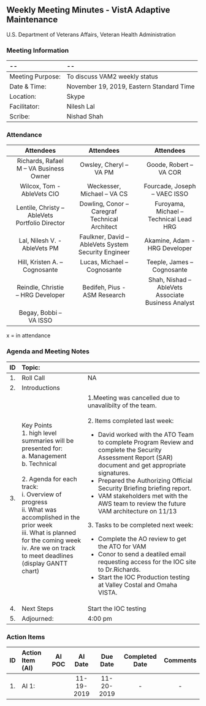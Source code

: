 ## Weekly Meeting Minutes  - VistA Adaptive Maintenance
U.S. Department of Veterans Affairs, Veteran Health Administration

### Meeting Information
| -- | -- |
|:---|:---|
| Meeting Purpose: | To discuss VAM2 weekly status  |
| Date & Time: | November 19, 2019, Eastern Standard Time |
| Location:	| Skype | 
| Facilitator:	| Nilesh Lal |
| Scribe: | Nishad Shah |

### Attendance
|  | Attendees |  | Attendees	|  | Attendees |
|:---:|:---:|:---:|:---:|:---:|:---:|
|  | Richards, Rafael M – VA Business Owner |  | Owsley, Cheryl – VA PM |  | Goode, Robert – VA COR |
|  | Wilcox, Tom - AbleVets CIO |  | Weckesser, Michael – VA CS |  | Fourcade, Joseph – VAEC ISSO |
|  | Lentile, Christy – AbleVets Portfolio Director |   | Dowling, Conor – Caregraf Technical Architect |  | Furoyama, Michael – Technical Lead HRG | 
|  | Lal, Nilesh V. - AbleVets PM |   | Faulkner, David – AbleVets System Security Engineer |  | Akamine, Adam - HRG Developer |
|  | Hill, Kristen A. – Cognosante |  | Lucas, Michael – Cognosante  |  | Teeple, James – Cognosante |
|  | Reindle, Christie – HRG Developer |  | Bedifeh, Pius - ASM Research  |   | Shah, Nishad – AbleVets Associate Business Analyst |
|  | Begay, Bobbi – VA ISSO |



x = in attendance


### Agenda and Meeting Notes

| ID | Topic: |  |
|:---:|:---|:---|
| 1. | Roll Call | NA |
| 2. | Introductions |  | 
| 3. | Key Points </br>  1. high level summaries will be presented for:  </br>  a. Management  </br>  b. Technical  </br> </br> 2. Agenda for each track:  </br>  i. Overview of progress  </br> ii. What was accomplished in the prior week </br> iii. What is planned for the coming week </br>  iv.	Are we on track to meet deadlines (display GANTT chart) | 1.Meeting was cancelled due to unavalibilty of the team. </br> </br> 2. Items completed last week: <ul> <li> David worked with the ATO Team to complete Program Review and complete the Security Assessment Report (SAR) document and get appropriate signatures. </li> <li> Prepared the Authorizing Official Security Briefing briefing report. </li> <li> VAM stakeholders met with the AWS team to review the future VAM architecture on 11/13 </li> </ul> 3.  Tasks to be completed next week: <ul> <li> Complete the AO review to get the ATO for VAM </li> <li> Conor to send a deatiled email requesting access for the IOC site to Dr.Richards. <li> Start the IOC Production testing at Valley Costal and Omaha VISTA. |
 | 4. | Next Steps| Start the IOC testing 
| 5. | Adjourned: | 4:00 pm |


### Action Items

| ID | Action Item (AI) | AI POC | AI Date | Due Date | Completed Date | Comments |
|:---:|:---|:---:|:---:|:---:|:---:|:---:|
| 1. | AI 1:   |  | 11-19-2019 | 11-20-2019 | - | - |
